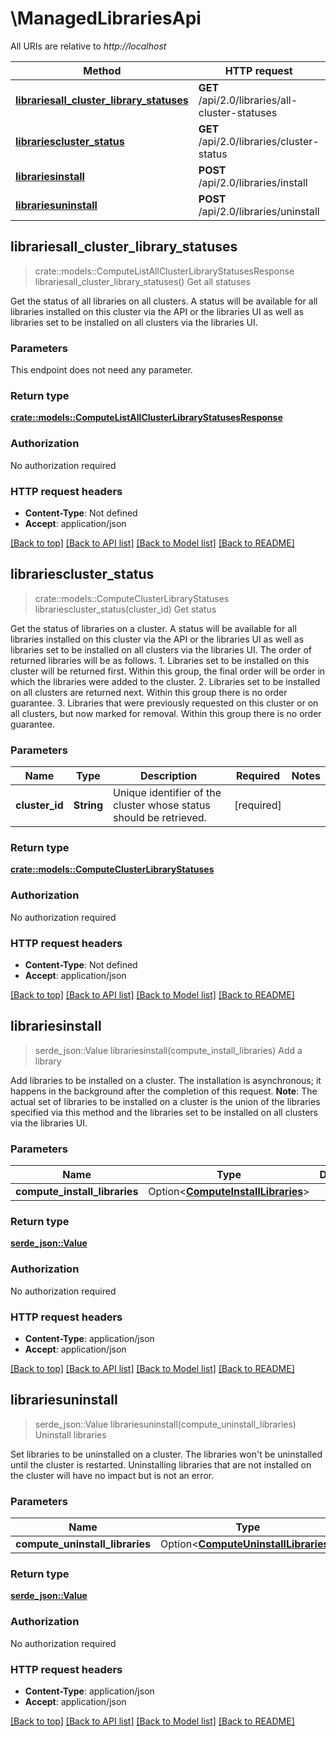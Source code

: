 # \ManagedLibrariesApi

All URIs are relative to *http://localhost*

Method | HTTP request | Description
------------- | ------------- | -------------
[**librariesall_cluster_library_statuses**](ManagedLibrariesApi.md#librariesall_cluster_library_statuses) | **GET** /api/2.0/libraries/all-cluster-statuses | Get all statuses
[**librariescluster_status**](ManagedLibrariesApi.md#librariescluster_status) | **GET** /api/2.0/libraries/cluster-status | Get status
[**librariesinstall**](ManagedLibrariesApi.md#librariesinstall) | **POST** /api/2.0/libraries/install | Add a library
[**librariesuninstall**](ManagedLibrariesApi.md#librariesuninstall) | **POST** /api/2.0/libraries/uninstall | Uninstall libraries



## librariesall_cluster_library_statuses

> crate::models::ComputeListAllClusterLibraryStatusesResponse librariesall_cluster_library_statuses()
Get all statuses

Get the status of all libraries on all clusters. A status will be available for all libraries installed on this cluster  via the API or the libraries UI as well as libraries set to be installed on all clusters via the libraries UI. 

### Parameters

This endpoint does not need any parameter.

### Return type

[**crate::models::ComputeListAllClusterLibraryStatusesResponse**](ComputeListAllClusterLibraryStatusesResponse.md)

### Authorization

No authorization required

### HTTP request headers

- **Content-Type**: Not defined
- **Accept**: application/json

[[Back to top]](#) [[Back to API list]](../README.md#documentation-for-api-endpoints) [[Back to Model list]](../README.md#documentation-for-models) [[Back to README]](../README.md)


## librariescluster_status

> crate::models::ComputeClusterLibraryStatuses librariescluster_status(cluster_id)
Get status

Get the status of libraries on a cluster. A status will be available for all libraries installed on this cluster via the API  or the libraries UI as well as libraries set to be installed on all clusters via the libraries UI.  The order of returned libraries will be as follows.  1. Libraries set to be installed on this cluster will be returned first.    Within this group, the final order will be order in which the libraries were added to the cluster.  2. Libraries set to be installed on all clusters are returned next.    Within this group there is no order guarantee.  3. Libraries that were previously requested on this cluster or on all clusters, but now marked for removal.    Within this group there is no order guarantee. 

### Parameters


Name | Type | Description  | Required | Notes
------------- | ------------- | ------------- | ------------- | -------------
**cluster_id** | **String** | Unique identifier of the cluster whose status should be retrieved. | [required] |

### Return type

[**crate::models::ComputeClusterLibraryStatuses**](ComputeClusterLibraryStatuses.md)

### Authorization

No authorization required

### HTTP request headers

- **Content-Type**: Not defined
- **Accept**: application/json

[[Back to top]](#) [[Back to API list]](../README.md#documentation-for-api-endpoints) [[Back to Model list]](../README.md#documentation-for-models) [[Back to README]](../README.md)


## librariesinstall

> serde_json::Value librariesinstall(compute_install_libraries)
Add a library

Add libraries to be installed on a cluster.  The installation is asynchronous; it happens in the background after the completion of this request.   **Note**: The actual set of libraries to be installed on a cluster is the union of the libraries specified via this method and  the libraries set to be installed on all clusters via the libraries UI. 

### Parameters


Name | Type | Description  | Required | Notes
------------- | ------------- | ------------- | ------------- | -------------
**compute_install_libraries** | Option<[**ComputeInstallLibraries**](ComputeInstallLibraries.md)> |  |  |

### Return type

[**serde_json::Value**](serde_json::Value.md)

### Authorization

No authorization required

### HTTP request headers

- **Content-Type**: application/json
- **Accept**: application/json

[[Back to top]](#) [[Back to API list]](../README.md#documentation-for-api-endpoints) [[Back to Model list]](../README.md#documentation-for-models) [[Back to README]](../README.md)


## librariesuninstall

> serde_json::Value librariesuninstall(compute_uninstall_libraries)
Uninstall libraries

Set libraries to be uninstalled on a cluster. The libraries won't be uninstalled until the cluster is restarted.  Uninstalling libraries that are not installed on the cluster will have no impact but is not an error. 

### Parameters


Name | Type | Description  | Required | Notes
------------- | ------------- | ------------- | ------------- | -------------
**compute_uninstall_libraries** | Option<[**ComputeUninstallLibraries**](ComputeUninstallLibraries.md)> |  |  |

### Return type

[**serde_json::Value**](serde_json::Value.md)

### Authorization

No authorization required

### HTTP request headers

- **Content-Type**: application/json
- **Accept**: application/json

[[Back to top]](#) [[Back to API list]](../README.md#documentation-for-api-endpoints) [[Back to Model list]](../README.md#documentation-for-models) [[Back to README]](../README.md)

